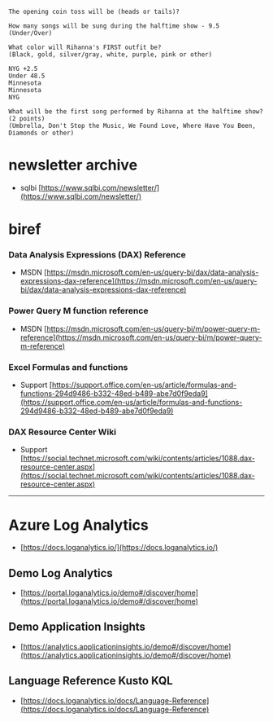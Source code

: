 ```
The opening coin toss will be (heads or tails)?
```

```
How many songs will be sung during the halftime show - 9.5 (Under/Over)
```

```
What color will Rihanna's FIRST outfit be?
(Black, gold, silver/gray, white, purple, pink or other)
```

```
NYG +2.5
Under 48.5
Minnesota
Minnesota
NYG
```

```
What will be the first song performed by Rihanna at the halftime show? (2 points)
(Umbrella, Don't Stop the Music, We Found Love, Where Have You Been, Diamonds or other)
```


# newsletter archive
- sqlbi [https://www.sqlbi.com/newsletter/](https://www.sqlbi.com/newsletter/)

# biref

### Data Analysis Expressions (DAX) Reference
- MSDN [https://msdn.microsoft.com/en-us/query-bi/dax/data-analysis-expressions-dax-reference](https://msdn.microsoft.com/en-us/query-bi/dax/data-analysis-expressions-dax-reference)

### Power Query M function reference
- MSDN [https://msdn.microsoft.com/en-us/query-bi/m/power-query-m-reference](https://msdn.microsoft.com/en-us/query-bi/m/power-query-m-reference)

### Excel Formulas and functions
- Support [https://support.office.com/en-us/article/formulas-and-functions-294d9486-b332-48ed-b489-abe7d0f9eda9](https://support.office.com/en-us/article/formulas-and-functions-294d9486-b332-48ed-b489-abe7d0f9eda9)

### DAX Resource Center Wiki
- Support [https://social.technet.microsoft.com/wiki/contents/articles/1088.dax-resource-center.aspx](https://social.technet.microsoft.com/wiki/contents/articles/1088.dax-resource-center.aspx)

___

# Azure Log Analytics
- [https://docs.loganalytics.io/](https://docs.loganalytics.io/)

## Demo Log Analytics
- [https://portal.loganalytics.io/demo#/discover/home](https://portal.loganalytics.io/demo#/discover/home)

## Demo Application Insights
- [https://analytics.applicationinsights.io/demo#/discover/home](https://analytics.applicationinsights.io/demo#/discover/home)

## Language Reference Kusto KQL
- [https://docs.loganalytics.io/docs/Language-Reference](https://docs.loganalytics.io/docs/Language-Reference)

